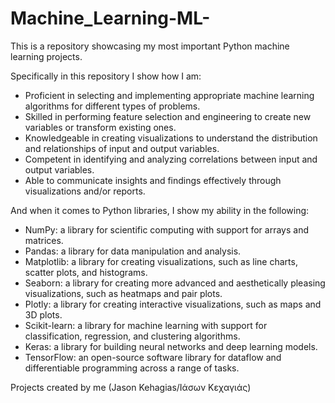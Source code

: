 # Machine_Learning-ML-

This is a repository showcasing my most important Python machine learning projects.

Specifically in this repository I show how I am:

* Proficient in selecting and implementing appropriate machine learning algorithms for different types of problems.
* Skilled in performing feature selection and engineering to create new variables or transform existing ones.
* Knowledgeable in creating visualizations to understand the distribution and relationships of input and output variables.
* Competent in identifying and analyzing correlations between input and output variables.
* Able to communicate insights and findings effectively through visualizations and/or reports.

And when it comes to Python libraries, I show my ability in the following:

* NumPy: a library for scientific computing with support for arrays and matrices.
* Pandas: a library for data manipulation and analysis.
* Matplotlib: a library for creating visualizations, such as line charts, scatter plots, and histograms.
* Seaborn: a library for creating more advanced and aesthetically pleasing visualizations, such as heatmaps and pair plots.
* Plotly: a library for creating interactive visualizations, such as maps and 3D plots.
* Scikit-learn: a library for machine learning with support for classification, regression, and clustering algorithms.
* Keras: a library for building neural networks and deep learning models.
* TensorFlow: an open-source software library for dataflow and differentiable programming across a range of tasks.

Projects created by me (Jason Kehagias/Ιάσων Κεχαγιάς)

